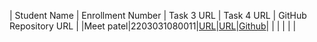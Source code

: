 | Student Name | Enrollment Number | Task 3 URL | Task 4 URL  | GitHub Repository URL |
|Meet patel|2203031080011|[URL](https://java-script-practice-lac.vercel.app/)|[URL](https://java-script-practice-lac.vercel.app/)|[Github](https://github.com/MeetPatel54/JavaScript_practice.git)|
|   |   |  |  |
